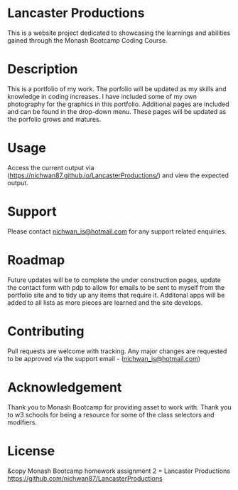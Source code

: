 # Lancaster Productions
This is a website project dedicated to showcasing the learnings and abilities gained through the Monash Bootcamp Coding Course.

# Description
This is a portfolio of my work. The porfolio will be updated as my skills and knowledge in coding increases.
I have included some of my own photography for the graphics in this portfolio.
Additional pages are included and can be found in the drop-down menu. These pages will be updated as the porfolio grows and matures.

# Usage
Access the current output via (https://nichwan87.github.io/LancasterProductions/) and view the expected output.

# Support
Please contact nichwan_is@hotmail.com for any support related enquiries.

# Roadmap
Future updates will be to complete the under construction pages, update the contact form with pdp to allow for emails to be sent to myself from the portfolio site and to tidy up any items that require it.
Additonal apps will be added to all lists as more pieces are learned and the site develops.

# Contributing
Pull requests are welcome with tracking. Any major changes are requested to be approved via the support email - (nichwan_is@hotmail.com)

# Acknowledgement
Thank you to Monash Bootcamp for providing asset to work with. 
Thank you to w3 schools for being a resource for some of the class selectors and modifiers.

# License
&copy Monash Bootcamp homework assignment 2 = Lancaster Productions
https://github.com/nichwan87/LancasterProductions